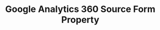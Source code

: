 ---
# -------------------------- #
#     USING THIS TEMPLATE    #
# -------------------------- #

## NEED HELP USING THIS TEMPLATE? SEE:
## https://docs-about-stitch-docs.netlify.com/reference/connect-templates/destination-form-property/
## FOR INSTRUCTIONS & REFERENCE INFO


# -------------------------- #
#        CONTENT TYPE        #
# -------------------------- #

product-type: "connect"
content-type: "api-form"
form-type: "source"
key: "source-form-properties-ga360-object"


# -------------------------- #
#        OBJECT INFO         #
# -------------------------- #

title: "Google Analytics 360 Source Form Property"
api-type: "platform.ga360"
display-name: "Google Analytics 360"

source-type: "saas"
docs-name: "google-analytics-360"


# -------------------------- #
#      OBJECT ATTRIBUTES     #
# -------------------------- #

uses-start-date: true

# Only source-specific attributes need to be listed here.
# The following attributes are considered common,
# and therefore don't need to be listed:
# anchor_time, cron_expression, frequency_in_minutes, image_version, start_date 

object-attributes:
  - name: "dataset_id"
    type: "string"
    required: true
    description: |
      The ID of a dataset within your {{ form-property.display-name }} project. Refer to the [{{ form-property.display-name }} documentation]({{ doc-link | append: "#retrieve-project-dataset-ids" }}) for instructions on obtaining this information
    value: "<YOUR_DATASET_ID>"

  - name: "page_size"
    type: "string"
    required: false
    description: "This is an internal field for Stitch use."
    value: "<PAGE_SIZE>"
    
  - name: "project_id"
    type: "string"
    required: true
    description: |
      The ID of the project where your dataset lives. Refer to the [{{ form-property.display-name }} documentation]({{ doc-link | append: "#retrieve-project-dataset-ids" }}) for instructions on obtaining this information.
    value: "<YOUR_PROJECT_ID>"
    
  - name: "service_account_json"
    type: "string"
    required: true
    description: |
      Details and credentials for the Google Cloud Platform (GCP) IAM service account Stitch will use to replicate data.

      This data is generated when a [JSON project key file](https://cloud.google.com/iam/docs/creating-managing-service-account-keys){:target="new"} is created for the service account using the GCP Console. Refer to the [{{ form-property.display-name }} documentation]({{ doc-link | append: "#create-gcp-iam-service-account" }}) for instructions on obtaining this credential.
    value: |
      {
           "type": "service_account",
           "project_id": "<YOUR_PROJECT_ID>",
           "private_key_id": "<PRIVATE_KEY_ID>",
           "private_key": "-----BEGIN PRIVATE KEY-----<PRIVATE_KEY>-----END PRIVATE KEY-----",
           "client_email": "<EMAIL>@<PROJECT_ID>.iam.gserviceaccount.com",
           "client_id": "<CLIENT_ID>",
           "auth_uri": "https://accounts.google.com/o/oauth2/auth",
           "token_uri": "https://accounts.google.com/o/oauth2/token",
           "auth_provider_x509_cert_url": "https://www.googleapis.com/oauth2/v1/certs",
           "client_x509_cert_url": "https://www.googleapis.com/robot/v1/metadata/x509/<SERVICE_ACCOUNT_EMAIL>"
          }
---